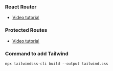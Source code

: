 ### React Router

- [Video tutorial](https://youtu.be/7xRVnmWcTE8)

### Protected Routes

- [Video tutorial](https://youtu.be/42tFXd1PdCk)

### Command to add Tailwind

`npx tailwindcss-cli build --output tailwind.css`
